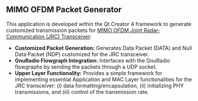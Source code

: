 ## MIMO OFDM Packet Generator

This application is developed within the Qt Creator 4 framework to generate customized transmission packets for [MIMO OFDM Joint Radar-Communication (JRC) Transceiver](https://github.com/ceyhunozkaptan/gr-mimo-ofdm-jrc):

+ **Customized Packet Generation:** Generates Data Packet (DATA) and Null Data Packet (NDP) customized for the JRC transceiver.
+ **GnuRadio Flowgraph Integration:** Interfaces with the GnuRadio flowgraphs by sending the packets through a UDP socket. 
+ **Upper Layer Functionality:** Provides a simple framework for implementing essential Application and MAC Layer functionalities for the JRC transceiver: (i) data formatting/encapsulation, (ii) initializing PHY transmissions, and (iii) control of the transmission rate. 

